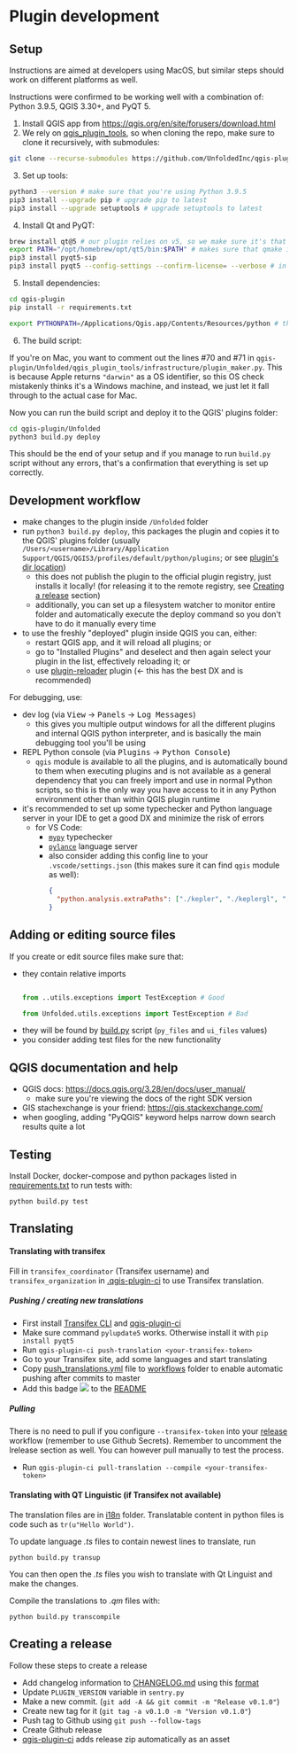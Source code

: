 Plugin development
==================

## Setup

Instructions are aimed at developers using MacOS, but similar steps should work on different platforms as well.

Instructions were confirmed to be working well with a combination of: Python 3.9.5, QGIS 3.30+, and PyQT 5.

1. Install QGIS app from https://qgis.org/en/site/forusers/download.html
2. We rely on [qgis_plugin_tools](https://github.com/GispoCoding/qgis_plugin_tools), so when cloning the repo, make sure to clone it recursively, with submodules:

```bash
git clone --recurse-submodules https://github.com/UnfoldedInc/qgis-plugin.git
```

3. Set up tools:

```bash
python3 --version # make sure that you're using Python 3.9.5
pip3 install --upgrade pip # upgrade pip to latest
pip3 install --upgrade setuptools # upgrade setuptools to latest
```

4. Install Qt and PyQT:

```bash
brew install qt@5 # our plugin relies on v5, so we make sure it's that version
export PATH="/opt/homebrew/opt/qt5/bin:$PATH" # makes sure that qmake is in your PATH
pip3 install pyqt5-sip
pip3 install pyqt5 --config-settings --confirm-license= --verbose # in some cases, the install script gets stuck on license step and this way we just automatically confirm it
```

5. Install dependencies:

```bash
cd qgis-plugin
pip install -r requirements.txt

export PYTHONPATH=/Applications/Qgis.app/Contents/Resources/python # this makes sure that the version of python with bundled `qgis` module can be found
```

6. The build script:

If you're on Mac, you want to comment out the lines #70 and #71 in `qgis-plugin/Unfolded/qgis_plugin_tools/infrastructure/plugin_maker.py`. This is because Apple returns `"darwin"` as a OS identifier, so this OS check mistakenly thinks it's a Windows machine, and instead, we just let it fall through to the actual case for Mac.

Now you can run the build script and deploy it to the QGIS' plugins folder:

```bash
cd qgis-plugin/Unfolded
python3 build.py deploy
```

This should be the end of your setup and if you manage to run `build.py` script without any errors, that's a confirmation that everything is set up correctly.

## Development workflow

- make changes to the plugin inside `/Unfolded` folder
- run `python3 build.py deploy`, this packages the plugin and copies it to the QGIS' plugins folder (usually `/Users/<username>/Library/Application Support/QGIS/QGIS3/profiles/default/python/plugins`; or see [plugin's dir location](https://gis.stackexchange.com/questions/274311/qgis-3-plugin-folder-location))
  - this does not publish the plugin to the official plugin registry, just installs it locally! (for releasing it to the remote registry, see [Creating a release](#creating-a-release) section)
  - additionally, you can set up a filesystem watcher to monitor entire folder and automatically execute the deploy command so you don't have to do it manually every time
- to use the freshly "deployed" plugin inside QGIS you can, either:
  - restart QGIS app, and it will reload all plugins; or
  - go to "Installed Plugins" and deselect and then again select your plugin in the list, effectively reloading it; or
  - use [plugin-reloader](https://plugins.qgis.org/plugins/plugin_reloader/) plugin (← this has the best DX and is recommended)

For debugging, use:
- dev log (via <kbd>View</kbd> → <kbd>Panels</kbd> → <kbd>Log Messages</kbd>)
  - this gives you multiple output windows for all the different plugins and internal QGIS python interpreter, and is basically the main debugging tool you'll be using
- REPL Python console (via <kbd>Plugins</kbd> → <kbd>Python Console</kbd>)
  - `qgis` module is available to all the plugins, and is automatically bound to them when executing plugins and is not available as a general dependency that you can freely import and use in normal Python scripts, so this is the only way you have access to it in any Python environment other than within QGIS plugin runtime
- it's recommended to set up some typechecker and Python language server in your IDE to get a good DX and minimize the risk of errors
  - for VS Code:
    - [`mypy`](https://marketplace.visualstudio.com/items?itemName=matangover.mypy) typechecker
    - [`pylance`](https://marketplace.visualstudio.com/items?itemName=ms-python.vscode-pylance) language server
    - also consider adding this config line to your `.vscode/settings.json` (this makes sure it can find `qgis` module as well):
      ```json
      {
        "python.analysis.extraPaths": ["./kepler", "./keplergl", "./Unfolded", "/Applications/Qgis.app/Contents/Resources/python", "/Applications/Qgis.app/Contents/Resources", "${userHome}/.pyenv/versions/3.9.5/lib/python3.9/site-packages", "${userHome}/.pyenv/shims/pytest", "${userHome}/.pyenv/versions/3.9.5/lib/python3.9/site-packages"]
      }
      ```

## Adding or editing  source files
If you create or edit source files make sure that:

* they contain relative imports
    ```python

    from ..utils.exceptions import TestException # Good

    from Unfolded.utils.exceptions import TestException # Bad
    ```
* they will be found by [build.py](../Unfolded/build.py) script (`py_files` and `ui_files` values)
* you consider adding test files for the new functionality

## QGIS documentation and help

- QGIS docs: https://docs.qgis.org/3.28/en/docs/user_manual/
  - make sure you're viewing the docs of the right SDK version
- GIS stachexchange is your friend: https://gis.stackexchange.com/
- when googling, adding "PyQGIS" keyword helps narrow down search results quite a lot

## Testing
Install Docker, docker-compose and python packages listed in [requirements.txt](../requirements.txt)
to run tests with:

```shell script
python build.py test
```
## Translating

#### Translating with transifex

Fill in `transifex_coordinator` (Transifex username) and `transifex_organization`
in [.qgis-plugin-ci](../.qgis-plugin-ci) to use Transifex translation.


##### Pushing / creating new translations

* First install [Transifex CLI](https://docs.transifex.com/client/installing-the-client) and
  [qgis-plugin-ci](https://github.com/opengisch/qgis-plugin-ci)
* Make sure command `pylupdate5` works. Otherwise install it with `pip install pyqt5`
* Run `qgis-plugin-ci push-translation <your-transifex-token>`
* Go to your Transifex site, add some languages and start translating
* Copy [push_translations.yml](push_translations.yml) file to [workflows](../.github/workflows) folder to enable
  automatic pushing after commits to master
* Add this badge ![](https://github.com/UnfoldedInc/qgis-plugin/workflows/Translations/badge.svg) to
  the [README](../README.md)

##### Pulling
There is no need to pull if you configure `--transifex-token` into your
[release](../.github/workflows/release.yml) workflow (remember to use Github Secrets).
Remember to uncomment the lrelease section as well.
You can however pull manually to test the process.
* Run `qgis-plugin-ci pull-translation --compile <your-transifex-token>`

#### Translating with QT Linguistic (if Transifex not available)

The translation files are in [i18n](../Unfolded/resources/i18n) folder. Translatable content in python files is code
such as `tr(u"Hello World")`.

To update language *.ts* files to contain newest lines to translate, run
```shell script
python build.py transup
```

You can then open the *.ts* files you wish to translate with Qt Linguist and make the changes.

Compile the translations to *.qm* files with:
```shell script
python build.py transcompile
```


## Creating a release
Follow these steps to create a release
* Add changelog information to [CHANGELOG.md](../CHANGELOG.md) using this
[format](https://raw.githubusercontent.com/opengisch/qgis-plugin-ci/master/CHANGELOG.md)
* Update `PLUGIN_VERSION` variable in `sentry.py`
* Make a new commit. (`git add -A && git commit -m "Release v0.1.0"`)
* Create new tag for it (`git tag -a v0.1.0 -m "Version v0.1.0"`)
* Push tag to Github using `git push --follow-tags`
* Create Github release
* [qgis-plugin-ci](https://github.com/opengisch/qgis-plugin-ci) adds release zip automatically as an asset
